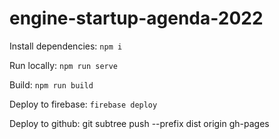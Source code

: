 # engine-startup-agenda-2022

Install dependencies: `npm i`

Run locally: `npm run serve`

Build: `npm run build`

Deploy to firebase: `firebase deploy`

Deploy to github: git subtree push --prefix dist origin gh-pages
